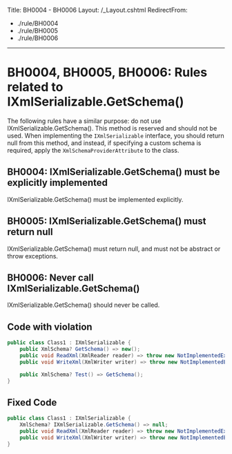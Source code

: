 Title: BH0004 - BH0006
Layout: /_Layout.cshtml
RedirectFrom:
- ./rule/BH0004
- ./rule/BH0005
- ./rule/BH0006
---
# BH0004, BH0005, BH0006: Rules related to IXmlSerializable.GetSchema()

The following rules have a similar purpose: do not use IXmlSerializable.GetSchema(). This method is reserved and should not be used. When implementing the `IXmlSerializable` interface, you should return null from this method, and instead, if specifying a custom schema is required, apply the `XmlSchemaProviderAttribute` to the class.

## BH0004: IXmlSerializable.GetSchema() must be explicitly implemented

IXmlSerializable.GetSchema() must be implemented explicitly.

## BH0005: IXmlSerializable.GetSchema() must return null

IXmlSerializable.GetSchema() must return null, and must not be abstract or throw exceptions.

## BH0006: Never call IXmlSerializable.GetSchema()

IXmlSerializable.GetSchema() should never be called.

## Code with violation

```csharp
public class Class1 : IXmlSerializable {
    public XmlSchema? GetSchema() => new();
    public void ReadXml(XmlReader reader) => throw new NotImplementedException();
    public void WriteXml(XmlWriter writer) => throw new NotImplementedException();

    public XmlSchema? Test() => GetSchema();
}
```

## Fixed Code

```csharp
public class Class1 : IXmlSerializable {
    XmlSchema? IXmlSerializable.GetSchema() => null;
    public void ReadXml(XmlReader reader) => throw new NotImplementedException();
    public void WriteXml(XmlWriter writer) => throw new NotImplementedException();
}
```
